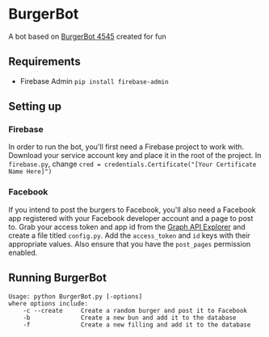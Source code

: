 # BurgerBot
A bot based on [BurgerBot 4545](https://www.facebook.com/BurgerBot4545/) created for fun

## Requirements

- Firebase Admin 
`pip install firebase-admin`

## Setting up

###  Firebase
In order to run the bot, you'll first need a Firebase project to work with. Download your service account key and place it in the root of the project.
In `firebase.py`, change `cred = credentials.Certificate("[Your Certificate Name Here]")`

### Facebook
If you intend to post the burgers to Facebook, you'll also need a Facebook app registered with your Facebook developer account and a page to post to.
Grab your access token and app id from the [Graph API Explorer](https://developers.facebook.com/tools/explorer/) and create a file titled `config.py`.
Add the `access_token` and `id` keys with their appropriate values. Also ensure that you have the `post_pages` permission enabled.

## Running BurgerBot

```
Usage: python BurgerBot.py [-options]
where options include:
    -c --create     Create a random burger and post it to Facebook
    -b              Create a new bun and add it to the database
    -f              Create a new filling and add it to the database
```
